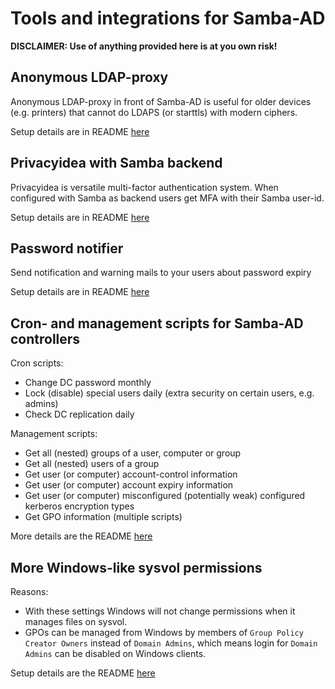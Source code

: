 # Tools and integrations for Samba-AD

**DISCLAIMER: Use of anything provided here is at you own risk!**


## Anonymous LDAP-proxy

Anonymous LDAP-proxy in front of Samba-AD is useful for older devices (e.g. printers) that cannot do LDAPS (or starttls) with modern ciphers.

Setup details are in README [here](anonymous_ldap_proxy/README.md) 


## Privacyidea with Samba backend

Privacyidea is versatile multi-factor authentication system. When configured with Samba as backend users get MFA with their Samba user-id.

Setup details are in README [here](privacyidea/README.md) 


## Password notifier

Send notification and warning mails to your users about password expiry

Setup details are in README [here](password_notifier/README.md) 


## Cron- and management scripts for Samba-AD controllers

Cron scripts:

- Change DC password monthly
- Lock (disable) special users daily (extra security on certain users, e.g. admins)
- Check DC replication daily

Management scripts:

- Get all (nested) groups of a user, computer or group
- Get all (nested) users of a group
- Get user (or computer) account-control information
- Get user (or computer) account expiry information
- Get user (or computer) misconfigured (potentially weak) configured kerberos encryption types
- Get GPO information (multiple scripts)

More details are the README [here](addc_scripts/README.md) 

## More Windows-like sysvol permissions

Reasons:
- With these settings Windows will not change permissions when it manages files on sysvol.
- GPOs can be managed from Windows by members of `Group Policy Creator Owners` instead of `Domain Admins`, which means login for `Domain Admins` can be disabled on Windows clients.  

Setup details are the README [here](sysvol_permissions/README.md) 
